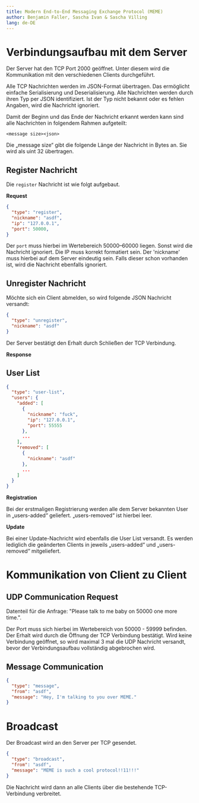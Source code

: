 ```yaml
---
title: Modern End-to-End Messaging Exchange Protocol (MEME)
author: Benjamin Faller, Sascha Ivan & Sascha Villing
lang: de-DE
---
```

# Verbindungsaufbau mit dem Server

Der Server hat den TCP Port 2000 geöffnet. Unter diesem wird die Kommunikation
mit den verschiedenen Clients durchgeführt.

Alle TCP Nachrichten werden im JSON-Format übertragen. Das ermöglicht einfache
Serialisierung und Deserialisierung. Alle Nachrichten werden durch ihren Typ per
JSON identifiziert. Ist der Typ nicht bekannt oder es fehlen Angaben, wird die
Nachricht ignoriert.

Damit der Beginn und das Ende der Nachricht erkannt werden kann sind alle
Nachrichten in folgendem Rahmen aufgeteilt:

```text
<message size><json>
```

Die „message size“ gibt die folgende Länge der Nachricht in Bytes an. Sie wird
als uint 32 übertragen.

## Register Nachricht

Die `register` Nachricht ist wie folgt aufgebaut.

**Request**

```json
{
  "type": "register",
  "nickname": "asdf",
  "ip": "127.0.0.1",
  "port": 50000,
}
```

Der `port` muss hierbei im Wertebereich 50000–60000 liegen. Sonst wird die
Nachricht ignoriert. Die IP muss korrekt formatiert sein. 
Der 'nickname' muss hierbei auf dem Server eindeutig sein. Falls dieser schon vorhanden ist, wird die Nachricht ebenfalls ignoriert.

## Unregister Nachricht

Möchte sich ein Client abmelden, so wird folgende JSON Nachricht versandt:

```json
{
  "type": "unregister",
  "nickname": "asdf"
}
```

Der Server bestätigt den Erhalt durch Schließen der TCP Verbindung.

**Response**

## User List

```json
{
  "type": "user-list",
  "users": {
    "added": [
      {
        "nickname": "fuck",
        "ip": "127.0.0.1",
        "port": 55555
      },
      ...
    ],
    "removed": [
      {
        "nickname": "asdf"
      },
      ...
    ]
  }
}
```

**Registration**

Bei der erstmaligen Registrierung werden alle dem Server bekannten User in
„users-added“ geliefert. „users-removed“ ist hierbei leer.

**Update**

Bei einer Update-Nachricht wird ebenfalls die User List versandt. Es werden
lediglich die geänderten Clients in jeweils „users-added“ und „users-removed“
mitgeliefert.

# Kommunikation von Client zu Client

## UDP Communication Request

Datenteil für die Anfrage: "Please talk to me baby on 50000 one more time.".

Der Port muss sich hierbei im Wertebereich von 50000 - 59999 befinden.
Der Erhalt wird durch die Öffnung der TCP Verbindung bestätigt. Wird keine
Verbindung geöffnet, so wird maximal 3 mal die UDP Nachricht versandt, bevor der
Verbindungsaufbau vollständig abgebrochen wird.

## Message Communication

```json
{
  "type": "message",
  "from": "asdf",
  "message": "Hey, I'm talking to you over MEME."
}
```

# Broadcast

Der Broadcast wird an den Server per TCP gesendet.

```json
{
  "type": "broadcast",
  "from": "asdf",
  "message": "MEME is such a cool protocol!!11!!!"
}
```

Die Nachricht wird dann an alle Clients über die bestehende TCP-Verbindung
verbreitet.
